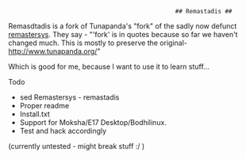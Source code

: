                                                    ## Remastadis ##
Remasdtadis is a fork of Tunapanda's "fork" of the sadly now defunct [remastersys](https://en.wikipedia.org/wiki/Remastersys). 
They say  - "'fork' is in quotes because so far we haven't changed much. This is mostly to preserve the original- http://www.tunapanda.org/"

Which is good for me, because I want to use it to learn stuff...

Todo

- sed Remastersys - remastadis
- Proper readme
- Install.txt
- Support for Moksha/E17 Desktop/Bodhilinux.
- Test and hack accordingly

(currently untested - might break stuff :/ )

